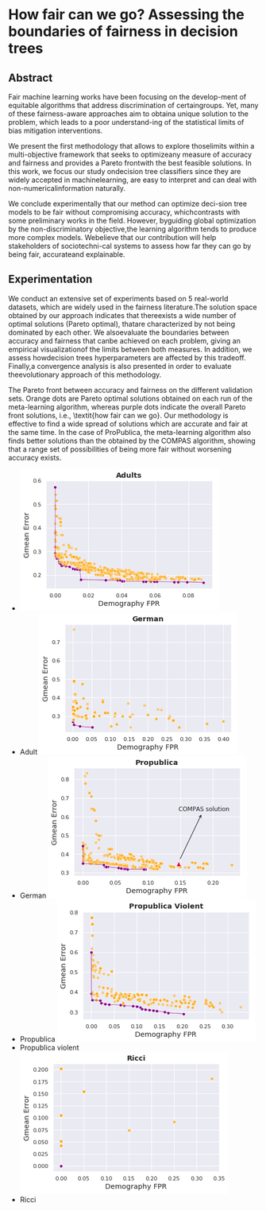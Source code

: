 # How fair can we go? Assessing the boundaries of fairness in decision trees

## Abstract

Fair machine learning works have been focusing on the develop-ment of equitable algorithms that address discrimination of certaingroups. Yet, many of these fairness-aware approaches aim to obtaina unique solution to the problem, which leads to a poor understand-ing of the statistical limits of bias mitigation interventions.

We present the first methodology that allows to explore thoselimits within a multi-objective framework that seeks to optimizeany measure of accuracy and fairness and provides a Pareto frontwith the best feasible solutions. In this work, we focus our study ondecision tree classifiers since they are widely accepted in machinelearning, are easy to interpret and can deal with non-numericalinformation naturally.

We conclude experimentally that our method can optimize deci-sion tree models to be fair without compromising accuracy, whichcontrasts with some preliminary works in the field. However, byguiding global optimization by the non-discriminatory objective,the learning algorithm tends to produce more complex models. Webelieve that our contribution will help stakeholders of sociotechni-cal systems to assess how far they can go by being fair, accurateand explainable.


## Experimentation

We conduct an extensive set of experiments based on 5 real-world datasets, which are widely used in the fairness literature.The solution space obtained by our approach indicates that thereexists a wide number of optimal solutions (Pareto optimal), thatare characterized by not being dominated by each other. We alsoevaluate the boundaries between accuracy and fairness that canbe achieved on each problem, giving an empirical visualizationof the limits between both measures. In addition, we assess howdecision trees hyperparameters are affected by this tradeoff. Finally,a convergence analysis is also presented in order to evaluate theevolutionary approach of this methodology.

The Pareto front between accuracy and fairness on the different validation sets. Orange dots are Pareto optimal solutions obtained on each run of the meta-learning algorithm, whereas purple dots indicate the overall Pareto front solutions, i.e., \textit{how fair can we go}. Our methodology is effective to find a wide spread of solutions which are accurate and fair at the same time. In the case of ProPublica, the meta-learning algorithm also finds better solutions than the obtained by the COMPAS algorithm, showing that a range set of possibilities of being more fair without worsening accuracy exists.

*  ![pareto_frontier_adult](pictures/pareto_frontier_adult.png)
* Adult ![pareto_frontier_german](pictures/pareto_frontier_german.png)
* German ![pareto_frontier_propublica](pictures/pareto_frontier_propublica.png)
* Propublica  ![pareto_frontier_propublica_violent](pictures/pareto_frontier_propublica_violent.png)
* Propublica violent ![pareto_frontier_propublica_ricci](pictures/pareto_frontier_ricci.png)
* Ricci



